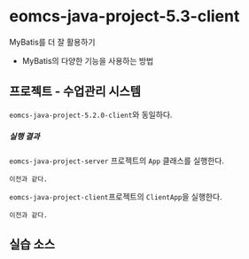 # eomcs-java-project-5.3-client

MyBatis를 더 잘 활용하기

- MyBatis의 다양한 기능을 사용하는 방법

## 프로젝트 - 수업관리 시스템  

`eomcs-java-project-5.2.0-client`와 동일하다.

##### 실행 결과

`eomcs-java-project-server` 프로젝트의 `App` 클래스를 실행한다.
```
이전과 같다.
```

`eomcs-java-project-client`프로젝트의 `ClientApp`을 실행한다.
```
이전과 같다.
```

## 실습 소스

